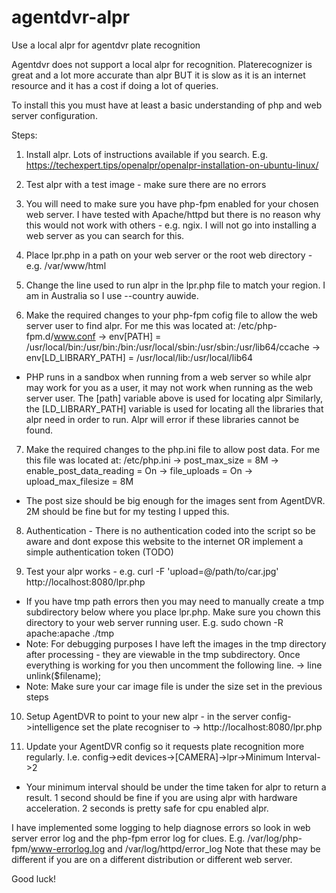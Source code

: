 # agentdvr-alpr
Use a local alpr for agentdvr plate recognition


Agentdvr does not support a local alpr for recognition.  Platerecognizer is great and a lot more accurate than alpr BUT it is slow as it is an internet resource and it has a cost if doing a lot of queries.

To install this you must have at least a basic understanding of php and web server configuration.

Steps:
1. Install alpr.  Lots of instructions available if you search.  E.g. https://techexpert.tips/openalpr/openalpr-installation-on-ubuntu-linux/

2. Test alpr with a test image - make sure there are no errors

3. You will need to make sure you have php-fpm enabled for your chosen web server.  I have tested with Apache/httpd but there is no reason why this would not work with others - e.g. ngix.  I will not go into installing a web server as you can search for this.

4. Place lpr.php in a path on your web server or the root web directory - e.g. /var/www/html

5. Change the line used to run alpr in the lpr.php file to match your region.  I am in Australia so I use --country auwide.

6. Make the required changes to your php-fpm cofig file to allow the web server user to find alpr.  For me this was located at: /etc/php-fpm.d/www.conf
-> env[PATH] = /usr/local/bin:/usr/bin:/bin:/usr/local/sbin:/usr/sbin:/usr/lib64/ccache
-> env[LD_LIBRARY_PATH] = /usr/local/lib:/usr/local/lib64
      
- PHP runs in a sandbox when running from a web server so while alpr may work for you as a user, it may not work when running as the web server user.  The [path] variable above  is used for locating alpr 
Similarly, the [LD_LIBRARY_PATH] variable is used for locating all the libraries that alpr need in order to run.  Alpr will error if these libraries cannot be found.
  
7. Make the required changes to the php.ini file to allow post data.  For me this file was located at: /etc/php.ini
-> post_max_size = 8M
-> enable_post_data_reading = On
-> file_uploads = On
-> upload_max_filesize = 8M   

- The post size should be big enough for the images sent from AgentDVR.  2M should be fine but for my testing I upped this.

8. Authentication - There is no authentication coded into the script so be aware and dont expose this website to the internet OR implement a simple authentication token (TODO)

9. Test your alpr works - e.g. curl -F 'upload=@/path/to/car.jpg' http://localhost:8080/lpr.php
- If you have tmp path errors then you may need to manually create a tmp subdirectory below where you place lpr.php.  Make sure you chown this directory to your web server running user.  E.g. sudo chown -R apache:apache ./tmp
- Note: For debugging purposes I have left the images in the tmp directory after processing - they are viewable in the tmp subdirectory.  Once everything is working for you then uncomment the following line.
-> line unlink($filename);
- Note: Make sure your car image file is under the size set in the previous steps

10. Setup AgentDVR to point to your new alpr - in the server config->intelligence set the plate recogniser to
-> http://localhost:8080/lpr.php

11. Update your AgentDVR config so it requests plate recognition more regularly. I.e. config->edit devices->[CAMERA]->lpr->Minimum Interval->2
- Your minimum interval should be under the time taken for alpr to return a result.  1 second should be fine if you are using alpr with hardware acceleration. 2 seconds is pretty safe for cpu enabled alpr.


I have implemented some logging to help diagnose errors so look in web server error log and the php-fpm error log for clues.
E.g. /var/log/php-fpm/www-errorlog.log and /var/log/httpd/error_log
Note that these may be different if you are on a different distribution or different web server.

Good luck!
